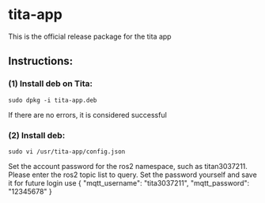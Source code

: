 # tita-app
This is the official release package for the tita app

## Instructions:

### (1) Install deb on Tita:
    sudo dpkg -i tita-app.deb
If there are no errors, it is considered successful
### (2) Install deb:
    sudo vi /usr/tita-app/config.json
Set the account password for the ros2 namespace, such as titan3037211. Please enter the ros2 topic list to query. Set the password yourself and save it for future login use
{
    "mqtt_username": "tita3037211",
    "mqtt_password": "12345678"
}

